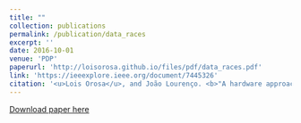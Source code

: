 ```yaml
---
title: ""
collection: publications
permalink: /publication/data_races
excerpt: ''
date: 2016-10-01
venue: 'PDP'
paperurl: 'http://loisorosa.github.io/files/pdf/data_races.pdf'
link: 'https://ieeexplore.ieee.org/document/7445326'
citation: '<u>Lois Orosa</u>, and João Lourenço. <b>"A hardware approach to detect, expose and tolerate high level data races."</b> In 24th Euromicro International Conference on Parallel, Distributed, and Network-Based Processing (PDP), 2016.'
---
```

[Download paper here](http://loisorosa.github.io/files/pdf/data_races.pdf)


